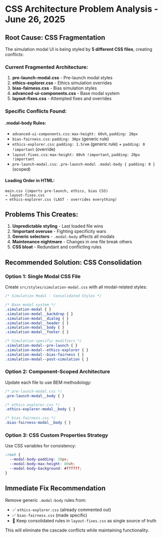 # CSS Architecture Problem Analysis - June 26, 2025

## Root Cause: CSS Fragmentation

The simulation modal UI is being styled by **5 different CSS files**, creating conflicts:

### Current Fragmented Architecture:
1. **pre-launch-modal.css** - Pre-launch modal styles
2. **ethics-explorer.css** - Ethics simulation overrides
3. **bias-fairness.css** - Bias simulation styles  
4. **advanced-ui-components.css** - Base modal system
5. **layout-fixes.css** - Attempted fixes and overrides

### Specific Conflicts Found:

#### .modal-body Rules:
- `advanced-ui-components.css`: `max-height: 60vh`, `padding: 20px`
- `bias-fairness.css`: `padding: 30px` (generic rule)
- `ethics-explorer.css`: `padding: 1.5rem` (generic rule) + `padding: 0 !important` (override)
- `layout-fixes.css`: `max-height: 80vh !important`, `padding: 20px !important`
- `pre-launch-modal.css`: `.pre-launch-modal .modal-body { padding: 0 }` (scoped)

#### Loading Order in HTML:
```
main.css (imports pre-launch, ethics, bias CSS)
→ layout-fixes.css 
→ ethics-explorer.css (LAST - overrides everything)
```

## Problems This Creates:
1. **Unpredictable styling** - Last loaded file wins
2. **!important overuse** - Fighting specificity wars
3. **Generic selectors** - `.modal-body` affects all modals
4. **Maintenance nightmare** - Changes in one file break others
5. **CSS bloat** - Redundant and conflicting rules

## Recommended Solution: CSS Consolidation

### Option 1: Single Modal CSS File
Create `src/styles/simulation-modal.css` with all modal-related styles:

```css
/* Simulation Modal - Consolidated Styles */

/* Base modal system */
.simulation-modal { }
.simulation-modal__backdrop { }
.simulation-modal__dialog { }
.simulation-modal__header { }
.simulation-modal__body { }
.simulation-modal__footer { }

/* Simulation-specific modifiers */
.simulation-modal--pre-launch { }
.simulation-modal--ethics-explorer { }
.simulation-modal--bias-fairness { }
.simulation-modal--post-simulation { }
```

### Option 2: Component-Scoped Architecture
Update each file to use BEM methodology:

```css
/* pre-launch-modal.css */
.pre-launch-modal__body { }

/* ethics-explorer.css */  
.ethics-explorer-modal__body { }

/* bias-fairness.css */
.bias-fairness-modal__body { }
```

### Option 3: CSS Custom Properties Strategy
Use CSS variables for consistency:

```css
:root {
  --modal-body-padding: 20px;
  --modal-body-max-height: 80vh;
  --modal-body-background: #ffffff;
}
```

## Immediate Fix Recommendation

Remove generic `.modal-body` rules from:
- ✅ `ethics-explorer.css` (already commented out)
- ✅ `bias-fairness.css` (made specific) 
- 🔄 Keep consolidated rules in `layout-fixes.css` as single source of truth

This will eliminate the cascade conflicts while maintaining functionality.
